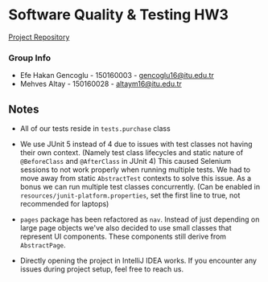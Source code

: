 # Software Quality & Testing HW3

[Project Repository](https://github.com/ehakan/migros)

### Group Info
- Efe Hakan Gencoglu - 150160003 - gencoglu16@itu.edu.tr
- Mehves Altay - 150160028 - altaym16@itu.edu.tr

## Notes

- All of our tests reside in `tests.purchase` class

- We use JUnit 5 instead of 4 due to issues with test classes not having their own context.
(Namely test class lifecycles and static nature of `@BeforeClass` and `@AfterClass` in JUnit 4)
This caused Selenium sessions to not work properly when running multiple tests. We had to move away from static `AbstractTest` contexts
to solve this issue. As a bonus we can run multiple test classes concurrently.
(Can be enabled in `resources/junit-platform.properties`, set the first line to true, not recommended for laptops)

- `pages` package has been refactored as `nav`. Instead of just depending on large page objects
we've also decided to use small classes that represent UI components. These components still
derive from `AbstractPage`.

- Directly opening the project in IntelliJ IDEA works. If you encounter any issues during project setup,
feel free to reach us.
